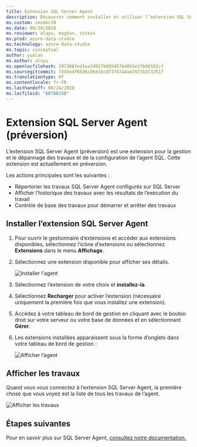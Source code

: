 ```yaml
---
title: Extension SQL Server Agent
description: Découvrez comment installer et utiliser l’extension SQL Server Agent (préversion) pour Azure Data Studio, qui permet de gérer les travaux et les configurations SQL Agent.
ms.custom: seodec18
ms.date: 09/24/2018
ms.reviewer: alayu, maghan, sstein
ms.prod: azure-data-studio
ms.technology: azure-data-studio
ms.topic: conceptual
author: yualan
ms.author: alayu
ms.openlocfilehash: 207388fed1ea2465fb965457640b5e1fb0d162cf
ms.sourcegitcommit: 7345e4f05d6c06e1bcd73747a4a47873b3f3251f
ms.translationtype: HT
ms.contentlocale: fr-FR
ms.lasthandoff: 08/24/2020
ms.locfileid: "88766158"
---
```

# <a name="sql-server-agent-extension-preview"></a>Extension SQL Server Agent (préversion)

L’extension SQL Server Agent (préversion) est une extension pour la gestion et le dépannage des travaux et de la configuration de l’agent SQL. Cette extension est actuellement en préversion.

Les actions principales sont les suivantes :
- Répertorier les travaux SQL Server Agent configurés sur SQL Server
- Afficher l’historique des travaux avec les résultats de l’exécution du travail
- Contrôle de base des travaux pour démarrer et arrêter des travaux

## <a name="install-the-sql-server-agent-extension"></a>Installer l’extension SQL Server Agent

1. Pour ouvrir le gestionnaire d’extensions et accéder aux extensions disponibles, sélectionnez l’icône d’extensions ou sélectionnez **Extensions** dans le menu **Affichage**.
2. Sélectionnez une extension disponible pour afficher ses détails.

   ![Installer l'agent](media/extensions/sql-server-agent-extension/install-sql-agent.png)

1. Sélectionnez l’extension de votre choix et **installez-la**.
2. Sélectionnez **Recharger** pour activer l’extension (nécessaire uniquement la première fois que vous installez une extension).
1. Accédez à votre tableau de bord de gestion en cliquant avec le bouton droit sur votre serveur ou votre base de données et en sélectionnant **Gérer**.
2. Les extensions installées apparaissent sous la forme d’onglets dans votre tableau de bord de gestion :

   ![Afficher l’agent](media/extensions/sql-server-agent-extension/view-sql-agent.png)

## <a name="view-jobs"></a>Afficher les travaux

Quand vous vous connectez à l’extension SQL Server Agent, la première chose que vous voyez est la liste de tous les travaux de l’agent.

   ![Afficher les travaux](media/extensions/sql-server-agent-extension/job-view.png)

## <a name="next-steps"></a>Étapes suivantes

Pour en savoir plus sur SQL Server Agent, [consultez notre documentation.](../ssms/agent/sql-server-agent.md?view=sql-server-2017)